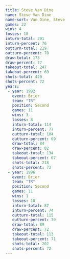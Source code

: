```yaml
---
title: Steve Van Dine
name: Steve Van Dine
name-sort: Van Dine, Steve
games: 22
wins: 4
losses: 18
inturn-total: 201
inturn-percent: 76
outturn-total: 219
outturn-percent: 70
draw-total: 173
draw-percent: 77
takeout-total: 247
takeout-percent: 69
shots-total: 420
shots-percent: 72
years:
 - year: 1992
   event: Brier
   team: "TR"
   position: Second
   games: 11
   wins: 3
   losses: 8
   inturn-total: 114
   inturn-percent: 77
   outturn-total: 104
   outturn-percent: 69
   draw-total: 84
   draw-percent: 82
   takeout-total: 134
   takeout-percent: 67
   shots-total: 218
   shots-percent: 73
 - year: 1996
   event: Brier
   team: "TR"
   position: Second
   games: 11
   wins: 1
   losses: 10
   inturn-total: 87
   inturn-percent: 74
   outturn-total: 115
   outturn-percent: 70
   draw-total: 89
   draw-percent: 72
   takeout-total: 113
   takeout-percent: 71
   shots-total: 202
   shots-percent: 72
---
```

